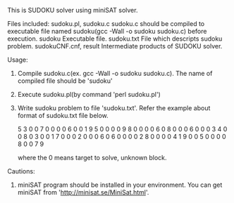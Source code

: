 This is SUDOKU solver using miniSAT solver.

Files included:
  sudoku.pl, sudoku.c
    sudoku.c should be compiled to executable file named 
	sudoku(gcc -Wall -o sudoku sudoku.c) before execution.
  sudoku
    Executable file. 
  sudoku.txt
    File which descripts sudoku problem.
  sudokuCNF.cnf, result
    Intermediate products of SUDOKU solver.

Usage: 
  1. Compile sudoku.c(ex. gcc -Wall -o sudoku sudoku.c). 
     The name of compiled file should be 'sudoku'
  2. Execute sudoku.pl(by command 'perl sudoku.pl')
  3. Write sudoku problem to file 'sudoku.txt'. Refer the example 
     about format of sudoku.txt file below.

	 5 3 0 0 7 0 0 0 0
	 6 0 0 1 9 5 0 0 0
	 0 9 8 0 0 0 0 6 0
	 8 0 0 0 6 0 0 0 3
	 4 0 0 8 0 3 0 0 1
	 7 0 0 0 2 0 0 0 6
	 0 6 0 0 0 0 2 8 0
	 0 0 0 4 1 9 0 0 5
	 0 0 0 0 8 0 0 7 9

	 where the 0 means target to solve, unknown block.

Cautions:
  1. miniSAT program should be installed in your environment. 
     You can get miniSAT from 'http://minisat.se/MiniSat.html'.

  
  
